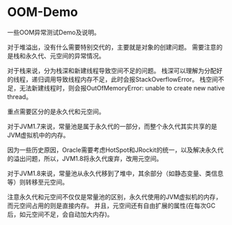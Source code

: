 # OOM-Demo
一些OOM异常测试Demo及说明。

对于堆溢出，没有什么需要特别交代的，主要就是对象的创建问题。
需要注意的是栈和永久代、元空间的异常情况。

对于栈来说，分为栈深和新建线程导致空间不足的问题。
栈深可以理解为分配好的线程，递归调用导致线程内存不足，此时会报StackOverflowError。
栈空间不足，无法新建线程时，则会报OutOfMemoryError: unable to create new native thread。

重点需要区分的是永久代和元空间。

对于JVM1.7来说，常量池是属于永久代的一部分，而整个永久代其实共享的是JVM虚拟机中的内存。

因为一些历史原因，Oracle需要考虑HotSpot和JRockit的统一，以及解决永久代的溢出问题，所以，JVM1.8将永久代废弃，改用元空间。

对于JVM1.8来说，常量池从永久代移到了堆中，其余部分（如静态变量、类信息等）则转移至元空间。

注意永久代和元空间不仅仅是常量池的区别，永久代使用的JVM虚拟机的内存，而元空间占用的则是直接内存。
并且，元空间还有自由扩展的属性(在每次GC后，如元空间不足，会自动加大内存)。







